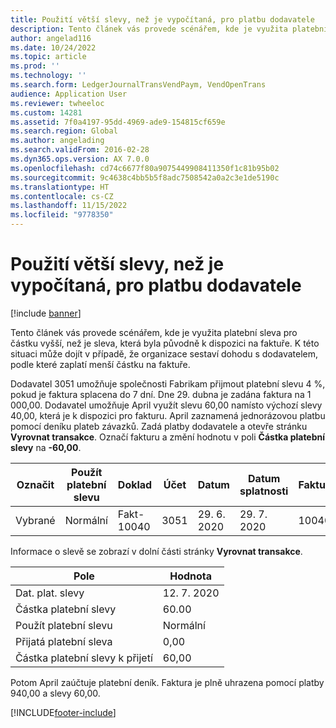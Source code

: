 ```yaml
---
title: Použití větší slevy, než je vypočítaná, pro platbu dodavatele
description: Tento článek vás provede scénářem, kde je využita platební sleva pro částku vyšší, než je sleva, která byla původně k dispozici na faktuře. K této situaci může dojít v případě, že organizace sestaví dohodu s dodavatelem, podle které zaplatí menší částku na faktuře.
author: angelad116
ms.date: 10/24/2022
ms.topic: article
ms.prod: ''
ms.technology: ''
ms.search.form: LedgerJournalTransVendPaym, VendOpenTrans
audience: Application User
ms.reviewer: twheeloc
ms.custom: 14281
ms.assetid: 7f0a4197-95dd-4969-ade9-154815cf659e
ms.search.region: Global
ms.author: angelading
ms.search.validFrom: 2016-02-28
ms.dyn365.ops.version: AX 7.0.0
ms.openlocfilehash: cd74c6677f80a9075449908411350f1c81b95b02
ms.sourcegitcommit: 9c4638c4bb5b5f8adc7508542a0a2c3e1de5190c
ms.translationtype: HT
ms.contentlocale: cs-CZ
ms.lasthandoff: 11/15/2022
ms.locfileid: "9778350"
---
```

# <a name="take-more-than-the-calculated-discount-for-a-vendor-payment"></a>Použití větší slevy, než je vypočítaná, pro platbu dodavatele

[!include [banner](../includes/banner.md)]

Tento článek vás provede scénářem, kde je využita platební sleva pro částku vyšší, než je sleva, která byla původně k dispozici na faktuře. K této situaci může dojít v případě, že organizace sestaví dohodu s dodavatelem, podle které zaplatí menší částku na faktuře. 

Dodavatel 3051 umožňuje společnosti Fabrikam přijmout platební slevu 4 %, pokud je faktura splacena do 7 dní. Dne 29. dubna je zadána faktura na 1 000,00. Dodavatel umožňuje April využít slevu 60,00 namísto výchozí slevy 40,00, která je k dispozici pro fakturu. April zaznamená jednorázovou platbu pomocí deníku plateb závazků. Zadá platby dodavatele a otevře stránku **Vyrovnat transakce**. Označí fakturu a změní hodnotu v poli **Částka platební slevy** na **-60,00**.

| Označit     | Použít platební slevu | Doklad   | Účet | Datum      | Datum splatnosti  | Faktura | Částka v měně transakce | Měna | Částka k vyrovnání |
|----------|-------------------|-----------|---------|-----------|-----------|---------|--------------------------------|----------|------------------|
| Vybrané | Normální            | Fakt-10040 | 3051    | 29. 6. 2020 | 29. 7. 2020 | 10040   | 1,000.00                       | USD      | 940,00           |

Informace o slevě se zobrazí v dolní části stránky **Vyrovnat transakce**.

| Pole                        | Hodnota     |
|------------------------------|-----------|
| Dat. plat. slevy           | 12. 7. 2020 |
| Částka platební slevy         | 60.00     |
| Použít platební slevu            | Normální    |
| Přijatá platební sleva          | 0,00      |
| Částka platební slevy k přijetí | 60,00     |

Potom April zaúčtuje platební deník. Faktura je plně uhrazena pomocí platby 940,00 a slevy 60,00.





[!INCLUDE[footer-include](../../includes/footer-banner.md)]
